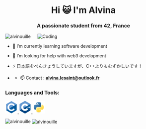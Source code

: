 <h1 align="center">Hi 😺 I'm Alvina </h1>
<h3 align="center">A passionate student from 42, France </h3>
<img align="right" alt="Coding" width="400" src="https://thumbs.gfycat.com/AmusingFailingCornsnake.webp">

<p align="left"> <img src="https://komarev.com/ghpvc/?username=alvinouille&label=Profile%20views&color=0e75b6&style=flat" alt="alvinouille" /> </p>

- 🌱 I’m currently learning software development
  
- 🤔 I’m looking for help with web3 development

- ⚡ 日本語をべんきょうしていますが、C++よりもむずかしいです！

- - 📫 Contact : **alvina.lesaint@outlook.fr**
  
<p align="left">
</p>

<h3 align="left">Languages and Tools:</h3>
<p align="left"> <a href="https://www.cprogramming.com/" target="_blank" rel="noreferrer"> <img src="https://raw.githubusercontent.com/devicons/devicon/master/icons/c/c-original.svg" alt="c" width="40" height="40"/> </a> <a href="https://www.w3schools.com/cpp/" target="_blank" rel="noreferrer"> <img src="https://raw.githubusercontent.com/devicons/devicon/master/icons/cplusplus/cplusplus-original.svg" alt="cplusplus" width="40" height="40"/> </a> <a href="https://www.python.org" target="_blank" rel="noreferrer"> <img src="https://raw.githubusercontent.com/devicons/devicon/master/icons/python/python-original.svg" alt="python" width="40" height="40"/> </a> </p>

<p><img align="left" src="https://github-readme-stats.vercel.app/api/top-langs?username=alvinouille&show_icons=true&locale=en&layout=compact" alt="alvinouille" /></p>

<p>&nbsp;<img align="center" src="https://github-readme-stats.vercel.app/api?username=alvinouille&show_icons=true&locale=en" alt="alvinouille" /></p>



<!--
**alvinouille/alvinouille** is a ✨ _special_ ✨ repository because its `README.md` (this file) appears on your GitHub profile.

Here are some ideas to get you started:

- 🔭 I’m currently working on ...
- 🌱 I’m currently learning ...
- 👯 I’m looking to collaborate on ...
- 🤔 I’m looking for help with ...
- 💬 Ask me about ...
- 📫 How to reach me: ...
- 😄 Pronouns: ...
- ⚡ Fun fact: ...
-->
